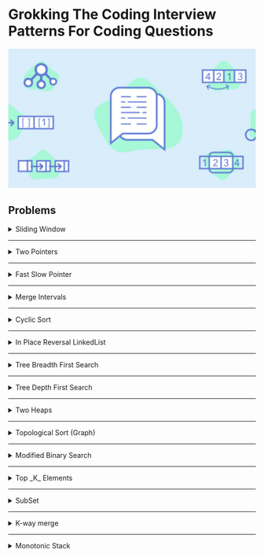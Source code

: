 # Grokking The Coding Interview Patterns For Coding Questions

![[Grokking The Coding Interview Patterns For Coding Questions]](Educitive.io.webp)

## Problems

<details>
<summary>Sliding Window</summary>

| #   | Problem                                               | Topic                             | Language                                                                                                                                                                                                                                                                                                                                                                             |
|-----|-------------------------------------------------------|-----------------------------------|--------------------------------------------------------------------------------------------------------------------------------------------------------------------------------------------------------------------------------------------------------------------------------------------------------------------------------------------------------------------------------------|
| 1   | Average of all contiguous sub arrays of size K        | Arrays & Sliding Window           | [java](https://github.com/EbrahimMohamed2611/Grokking-The-Coding-Interview-Patterns-For-Coding-Questions/blob/main/src/main/java/io/educative/patternSlidingWindow/AverageOfAllContiguousSubArraysOfSizeK.java)                                                                                                                                                                      |
| 2   | Maximum Sum Subarray of Size K                        | Arrays & Sliding Window           | [java](https://github.com/EbrahimMohamed2611/Grokking-The-Coding-Interview-Patterns-For-Coding-Questions/blob/main/src/main/java/io/educative/patternSlidingWindow/MaximumSumSubArrayOfSizeK.java) [C++](https://github.com/EbrahimMohamed2611/Grokking-The-Coding-Interview-Patterns-For-Coding-Questions/blob/main/Using%20C%2B%2B/Sliding%20Window/MaximumSumSubarrayOfSizeK.cpp) |
| 3   | Smallest Subarray with a given sum                    | Arrays & Sliding Window           | [java](https://github.com/EbrahimMohamed2611/Grokking-The-Coding-Interview-Patterns-For-Coding-Questions/blob/main/src/main/java/io/educative/patternSlidingWindow/SmallestSubarrayWithAGivenSum.java)                                                                                                                                                                               |
| 4   | Longest Substring with K Distinct Characters          | Arrays & Hashing & Sliding Window | [java](https://github.com/EbrahimMohamed2611/Grokking-The-Coding-Interview-Patterns-For-Coding-Questions/blob/main/src/main/java/io/educative/patternSlidingWindow/LongestSubstringWithKDistinctCharacters.java)                                                                                                                                                                     |
| 5   | Fruits Into Baskets                                   | Arrays & Hashing & Sliding Window | [java](https://github.com/EbrahimMohamed2611/Grokking-The-Coding-Interview-Patterns-For-Coding-Questions/blob/main/src/main/java/io/educative/patternSlidingWindow/FruitsIntoBaskets.java)                                                                                                                                                                                           |
| 6   | Longest Substring Without Repeating Characters        | Arrays & Hashing & Sliding Window | [java](https://github.com/EbrahimMohamed2611/Grokking-The-Coding-Interview-Patterns-For-Coding-Questions/blob/main/src/main/java/io/educative/patternSlidingWindow/LongestSubstringWithoutRepeatingCharacters.java)                                                                                                                                                                  |

</details>

---
<details>
<summary>Two Pointers</summary>

| #   | Problem                             | Topic                           | Language |
|-----|-------------------------------------|---------------------------------|----------|
| 1   | Pair with Target Sum                | Arrays & Two Pointers & Hashing | java     |
| 2   | Remove Duplicates From Sorted Array | Arrays & Two Pointers           | java     |
| 3   | Remove Element From UnSorted Array  | Arrays & Two Pointers           | java     |
| 4   | Squaring a Sorted Array             | Arrays & Two Pointers           | java     |
| 5   | Triplet Sum to Zero                 | Arrays & Two Pointers           | java     |
| 6   | Three Sum Closest                   | Arrays & Two Pointers           | java     |
| 7   | Triplet With smaller Sum            | Arrays & Two Pointers           | java     |

</details>

---
<details>
<summary>Fast Slow Pointer</summary>

| #   | Problem          | Topic                           | Language |
|-----|------------------|---------------------------------|----------|
| 1   | LinkedList Cycle | LinkedList & Fast Slow Pointers | java     |
| 2   | Length Of Cycle  | LinkedList & Fast Slow Pointers | java     |
| 3   | Happy Number     | Math & Fast Slow Pointers       | java     |

</details>

---
<details>
<summary>Merge Intervals</summary>

| #   | Problem                           | Topic            | Language |
|-----|-----------------------------------|------------------|----------|
| 1   | Merge Intervals                   | Arrays Intervals | java     |
| 2   | Insert Interval                   | Arrays Intervals | java     |
| 3   | Intervals Intersection            | Arrays Intervals | java     |
| 4   | Conflicting Appointments          | Arrays Intervals | java     |
| 5   | Minimum Meeting Rooms (Important) | Arrays Intervals | java     |
| 6   | Maximum CPU Load (Important)      | Arrays Intervals | java     |

</details>

---
<details>
<summary>Cyclic Sort</summary>

| #   | Problem                                                                                             | Topic                                 | Language |
|-----|-----------------------------------------------------------------------------------------------------|---------------------------------------|----------|
| 1   | Cycle Sort                                                                                          | Arrays Cyclic Sort                    | java     |
| 2   | [Find The Missing Number](https://leetcode.com/problems/missing-number/)                            | Arrays Cyclic Sort XOR                | java     |
| 3   | [Find all Missing Numbers](https://leetcode.com/problems/find-all-numbers-disappeared-in-an-array/) | Arrays Cyclic Sort                    | java     |
| 4   | [Find the Duplicate Number](https://leetcode.com/problems/find-the-duplicate-number/)               | Arrays Cyclic Sort Fast Slow Pointers | java     |
| 5   | [Find All Duplicate Numbers](https://leetcode.com/problems/find-all-duplicates-in-an-array/)        | Arrays Cyclic Sort                    | java     |

</details>

---
<details>
<summary>In Place Reversal LinkedList</summary>

| #   | Problem                                                                                | Topic      | Language |
|-----|----------------------------------------------------------------------------------------|------------|----------|
| 1   | Reverse Linked List                                                                    | LinkedList | java     |
| 2   | Reverse Sub list                                                                       | LinkedList | java     |
| 3   | Reverse First K Elements                                                               | LinkedList | java     |
| 4   | Reverse Every K Elements                                                               | LinkedList | java     |
| 4-1 | [25.Reverse Nodes in k-Group](https://leetcode.com/problems/reverse-nodes-in-k-group/) | LinkedList | java     |

</details>

---
<details>
<summary>Tree Breadth First Search</summary>

| #   | Problem                                      | Topic    | Language |
|-----|----------------------------------------------|----------|----------|
| 1   | Binary Tree Level Order Traversal            | Tree BFS | java     |
| 2   | Reverse Level Order Traversal                | Tree BFS | java     |
| 3   | Minimum Depth of a Binary Tree               | Tree BFS | java     |
| 4   | Maximum Depth of a Binary Tree               | Tree BFS | java     |
| 5   | Zigzag Traversal                             | Tree BFS | java     |
| 6   | Right View of a Binary Tree                  | Tree BFS | java     |
| 7   | Left View of a Binary Tree                   | Tree BFS | java     |
| 8   | Level Averages in a Binary Tree              | Tree BFS | java     |
| 9   | largest value on each level of a binary tree | Tree BFS | java     |
| 10  | Level Order Successor                        | Tree BFS | java     |

</details>

---
<details>
<summary>Tree Depth First Search</summary>

| #   | Problem              | Topic    | Language |
|-----|----------------------|----------|----------|
| 1   | Binary Tree Path Sum | Tree DFS | java     |
| 2   | All Paths for a Sum  | Tree DFS | java     |
| 3   | Sum of Path Numbers  | Tree DFS | java     |
| 4   | Tree Diameter        | Tree DFS | java     |

</details>

---
<details>
<summary>Two Heaps </summary>

| #   | Problem                            | Topic                    | Language |
|-----|------------------------------------|--------------------------|----------|
| 1   | Find the Median of a Number Stream | Two Heaps Priority Queue | java     |

</details>

---
<details>
<summary>Topological Sort (Graph) </summary>

| #   | Problem                | Topic                      | Language |
|-----|------------------------|----------------------------|----------|
| 1   | Topological Sort       | Graph Topological-Sort DFS | java     |
| 2   | Tasks Scheduling       | Graph Topological-Sort DFS | java     |
| 3   | Tasks Scheduling Order | Graph Topological-Sort DFS | java     |

</details>

---
<details>
<summary>Modified Binary Search </summary>

| #   | Problem                                                                                                         | Topic               | Language |
|-----|-----------------------------------------------------------------------------------------------------------------|---------------------|----------|
| 1   | Order-agnostic Binary Search                                                                                    | Array Binary Search | java     |
| 2   | Ceiling of a Number                                                                                             | Array Binary Search | java     |
| 3   | flooring  of a Number                                                                                           | Array Binary Search | java     |
| 4   | Next Letter                                                                                                     | Array Binary Search | java     |
| 5   | Number Range                                                                                                    | Array Binary Search | java     |
| 6   | Search in a Sorted Infinite Array                                                                               | Array Binary Search | java     |
| 7   | Minimum Difference Element                                                                                      | Array Binary Search | java     |
| 8   | Bitonic Array Maximum                                                                                           | Array Binary Search | java     |
| 9   | Search Bitonic Array                                                                                            | Array Binary Search | java     |
| 10  | Search in Rotated Array                                                                                         | Array Binary Search | java     |
| 11  | Search in Duplicate Elements in Rotated Array                                                                   | Array Binary Search | java     |
| 12  | Rotation Count                                                                                                  | Array Binary Search | java     |
| 13  | [153.Find Minimum in Rotated Sorted Array](https://leetcode.com/problems/find-minimum-in-rotated-sorted-array/) | Array Binary Search | java     |
| 14  | [81.Search in Rotated Sorted Array II](https://leetcode.com/problems/search-in-rotated-sorted-array-ii/)        | Array Binary Search | java     |

</details>

---
<details>
<summary>Top _K_ Elements</summary>

| #   | Problem                                                                                               | Topic                    | Language |
|-----|-------------------------------------------------------------------------------------------------------|--------------------------|----------|
| 1   | Top 'K' Numbers                                                                                       | Top _K_ Elements Heap PQ | java     |
| 2   | Kth Smallest Number                                                                                   | Top _K_ Elements Heap PQ | java     |
| 3   | [215.Kth Largest Element in an Array](https://leetcode.com/problems/kth-largest-element-in-an-array/) | Top _K_ Elements Heap PQ | java     |
| 4   | [Rearrange String](https://leetcode.com/problems/kth-largest-element-in-an-array/)                    | Top _K_ Elements Heap PQ | java     |

</details>

---
<details>
<summary>SubSet</summary>

| #   | Problem                 | Topic                         | Language |
|-----|-------------------------|-------------------------------|----------|
| 1   | SubSet                  | SubSet Backtracking Recursion | java     |
| 2   | Subsets With Duplicates | SubSet Backtracking Recursion | java     |

</details>

---
<details>
<summary>K-way merge</summary>

| #   | Problem                                                                     | Topic           | Language |
|-----|-----------------------------------------------------------------------------|-----------------|----------|
| 1   | [Merge K Sorted Lists](https://leetcode.com/problems/merge-k-sorted-lists/) | LinkedList Heap | java     |


</details>

---
<details>
<summary>Monotonic Stack</summary>

| #   | Problem                                                                           | Topic           | Language |
|-----|-----------------------------------------------------------------------------------|-----------------|----------|
| 1   | [Next Greater Element II](https://leetcode.com/problems/next-greater-element-ii/) | Monotonic Stack | java     |


</details>
